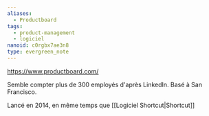 ```yaml
---
aliases:
  - Productboard
tags:
  - product-management
  - logiciel
nanoid: c0rgbx7ae3n8
type: evergreen_note
---
```

https://www.productboard.com/

Semble compter plus de 300 employés d'après LinkedIn.
Basé à San Francisco.

Lancé en 2014, en même temps que [[Logiciel Shortcut|Shortcut]]
